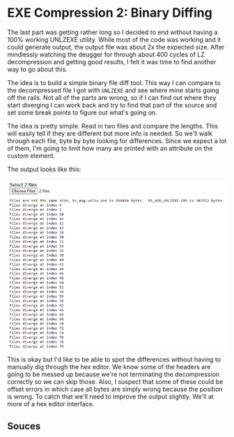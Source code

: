 EXE Compression 2: Binary Diffing
===============

The last part was getting rather long so I decided to end without having a 100% working UNLZEXE utility.  While most of the code was working and it could generate output, the output file was about 2x the expected size.  After mindlessly watching the deugger for through about 400 cycles of LZ decompression and getting good results, I felt it was time to find another way to go about this.

The idea is to build a simple binary file diff tool.  This way I can compare to the decompressed file I got with `UNLZEXE` and see where mine starts going off the rails.  Not all of the parts are wrong, so if I can find out where they start diverging I can work back and try to find that part of the source and set some break points to figure out what's going on.

The idea is pretty simple.  Read in two files and compare the lengths.  This will easily tell if they are different but more info is needed.  So we'll walk through each file, byte by byte looking for differences.  Since we expect a lot of them, I'm going to limit how many are printed with an attribute on the custom element.

The output looks like this:

![simple-diff](simple-diff.png)

This is okay but I'd like to be able to spot the differences without having to manually dig through the hex editor.  We know some of the headers are going to be messed up because we're not terminating the decompression correctly so we can skip those.  Also, I suspect that some of these could be offset errors in which case all bytes are simply wrong because the position is wrong.  To catch that we'll need to improve the output slightly.  We'll at more of a hex editor interface.

Souces
------
